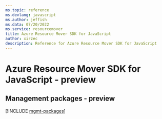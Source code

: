 ```yaml
---
ms.topic: reference
ms.devlang: javascript
ms.author: jeffish
ms.data: 07/20/2022
ms.service: resourcemover
title: Azure Resource Mover SDK for JavaScript
author: xirzec
description: Reference for Azure Resource Mover SDK for JavaScript
---
```

# Azure Resource Mover SDK for JavaScript - preview

## Management packages - preview
[!INCLUDE [mgmt-packages](resource-mover-mgmt-index.md)]
